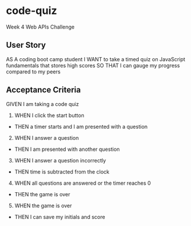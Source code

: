 # code-quiz

Week 4 Web APIs Challenge

## User Story

AS A coding boot camp student
I WANT to take a timed quiz on JavaScript fundamentals that stores high scores
SO THAT I can gauge my progress compared to my peers

## Acceptance Criteria

GIVEN I am taking a code quiz

1. WHEN I click the start button

- THEN a timer starts and I am presented with a question

2. WHEN I answer a question

- THEN I am presented with another question

3. WHEN I answer a question incorrectly

- THEN time is subtracted from the clock

4. WHEN all questions are answered or the timer reaches 0

- THEN the game is over

5. WHEN the game is over

- THEN I can save my initials and score
